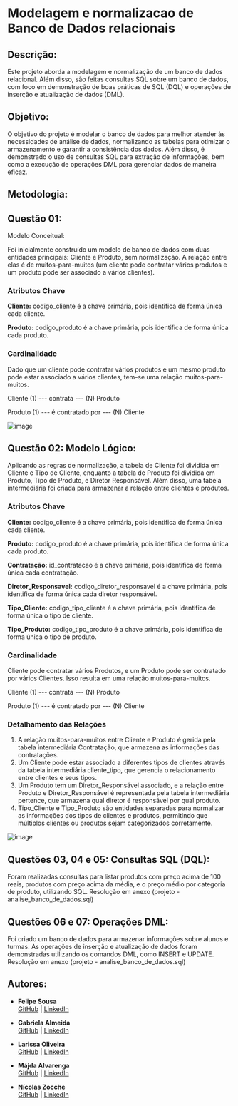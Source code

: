 # Modelagem e normalizacao de Banco de Dados relacionais

## Descrição:
Este projeto aborda a modelagem e normalização de um banco de dados relacional. Além disso, são feitas consultas SQL sobre um banco de dados, com foco em demonstração de boas práticas de SQL (DQL) e operações de inserção e atualização de dados (DML).

## Objetivo:
O objetivo do projeto é modelar o banco de dados para melhor atender às necessidades de análise de dados, normalizando as tabelas para otimizar o armazenamento e garantir a consistência dos dados. Além disso, é demonstrado o uso de consultas SQL para extração de informações, bem como a execução de operações DML para gerenciar dados de maneira eficaz.

## Metodologia:
## Questão 01: 
Modelo Conceitual:

Foi inicialmente construído um modelo de banco de dados com duas entidades principais: Cliente e Produto, sem normalização. A relação entre elas é de muitos-para-muitos (um cliente pode contratar vários produtos e um produto pode ser associado a vários clientes).

### Atributos Chave
**Cliente:** codigo_cliente é a chave primária, pois identifica de forma única cada cliente.

**Produto:** codigo_produto é a chave primária, pois identifica de forma única cada produto.

### Cardinalidade
Dado que um cliente pode contratar vários produtos e um mesmo produto pode estar associado a vários clientes, tem-se uma relação muitos-para-muitos.

Cliente (1) --- contrata --- (N) Produto

Produto (1) --- é contratado por --- (N) Cliente

![image](https://github.com/user-attachments/assets/482d503a-089a-49bc-bade-4d9b8f6f2ac5)

## Questão 02: Modelo Lógico:
Aplicando as regras de normalização, a tabela de Cliente foi dividida em Cliente e Tipo de Cliente, enquanto a tabela de Produto foi dividida em Produto, Tipo de Produto, e Diretor Responsável. Além disso, uma tabela intermediária foi criada para armazenar a relação entre clientes e produtos.

### Atributos Chave
**Cliente:** codigo_cliente é a chave primária, pois identifica de forma única cada cliente.

**Produto:** codigo_produto é a chave primária, pois identifica de forma única cada produto.

**Contratação:** id_contratacao é a chave primária, pois identifica de forma única cada contratação.

**Diretor_Responsavel:** codigo_diretor_responsavel é a chave primária, pois identifica de forma única cada diretor responsável.

**Tipo_Cliente:** codigo_tipo_cliente é a chave primária, pois identifica de forma única o tipo de cliente.

**Tipo_Produto:** codigo_tipo_produto é a chave primária, pois identifica de forma única o tipo de produto.

### Cardinalidade
Cliente pode contratar vários Produtos, e um Produto pode ser contratado por vários Clientes. Isso resulta em uma relação muitos-para-muitos.

Cliente (1) --- contrata --- (N) Produto

Produto (1) --- é contratado por --- (N) Cliente

### Detalhamento das Relações
1. A relação muitos-para-muitos entre Cliente e Produto é gerida pela tabela intermediária Contratação, que armazena as informações das contratações.
2. Um Cliente pode estar associado a diferentes tipos de clientes através da tabela intermediária cliente_tipo, que gerencia o relacionamento entre clientes e seus tipos.
3. Um Produto tem um Diretor_Responsável associado, e a relação entre Produto e Diretor_Responsável é representada pela tabela intermediária pertence, que armazena qual diretor é responsável por qual produto.
4. Tipo_Cliente e Tipo_Produto são entidades separadas para normalizar as informações dos tipos de clientes e produtos, permitindo que múltiplos clientes ou produtos sejam categorizados corretamente.

![image](https://github.com/user-attachments/assets/ac28a3b2-e87b-4eb9-8ac4-249c63c71909)

## Questões 03, 04 e 05: Consultas SQL (DQL):
Foram realizadas consultas para listar produtos com preço acima de 100 reais, produtos com preço acima da média, e o preço médio por categoria de produto, utilizando SQL. Resolução em anexo (projeto - analise_banco_de_dados.sql)

## Questões 06 e 07: Operações DML:
Foi criado um banco de dados para armazenar informações sobre alunos e turmas. As operações de inserção e atualização de dados foram demonstradas utilizando os comandos DML, como INSERT e UPDATE. Resolução em anexo (projeto - analise_banco_de_dados.sql)

## Autores:
- **Felipe Sousa**  
  [GitHub](https://github.com/filsousa) | [LinkedIn](https://www.linkedin.com/in/filipel-sousa/)

- **Gabriela Almeida**  
  [GitHub](https://github.com/) | [LinkedIn](https://www.linkedin.com/in/gabriela-rodrigues-almeida/) 

- **Larissa Oliveira**  
  [GitHub](https://github.com/Larita404) | [LinkedIn](https://www.linkedin.com/in/larissatoscano/)

- **Májda Alvarenga**  
  [GitHub](https://github.com/majdaalvarenga) | [LinkedIn](https://www.linkedin.com/in/majdaalvarenga/)

- **Nícolas Zocche**  
  [GitHub](https://github.com/NicolasZocche) | [LinkedIn](https://www.linkedin.com/in/nicolas-magagnin-zocche/)
